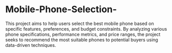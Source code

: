 # Mobile-Phone-Selection-
This project aims to help users select the best mobile phone based on specific features, preferences, and budget constraints. By analyzing various phone specifications, performance metrics, and price ranges, the project seeks to recommend the most suitable phones to potential buyers using data-driven techniques.
